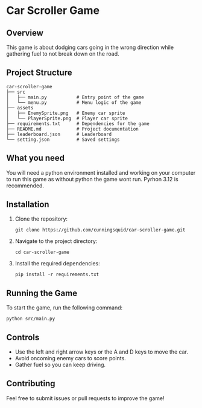 # Car Scroller Game

## Overview
This game is about dodging cars going in the wrong direction while gathering fuel to not break down on the road.

## Project Structure
```
car-scroller-game
├── src
│   ├── main.py           # Entry point of the game
│   └── menu.py           # Menu logic of the game
├── assets
│   ├── EnemySprite.png   # Enemy car sprite
│   └── PlayerSprite.png  # Player car sprite
├── requirements.txt      # Dependencies for the game
├── README.md             # Project documentation
├── leaderboard.json      # Leaderboard
└── setting.json          # Saved settings

```

## What you need
You will need a python environment installed and working on your computer to run this game as without python the game wont run. Pyrhon 3.12 is recommended.

## Installation
1. Clone the repository:
   ```
   git clone https://github.com/cunningsquid/car-scroller-game.git
   ```
2. Navigate to the project directory:
   ```
   cd car-scroller-game
   ```
3. Install the required dependencies:
   ```
   pip install -r requirements.txt
   ```

## Running the Game
To start the game, run the following command:
```
python src/main.py
```

## Controls
- Use the left and right arrow keys or the A and D keys to move the car.
- Avoid oncoming enemy cars to score points.
- Gather fuel so you can keep driving.

## Contributing
Feel free to submit issues or pull requests to improve the game!